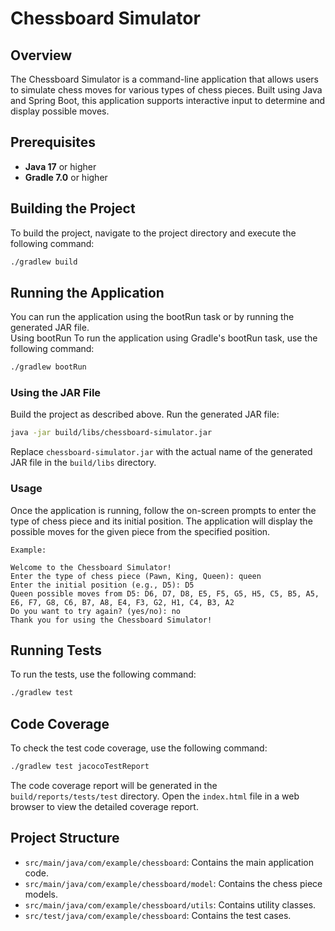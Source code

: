# Chessboard Simulator

## Overview

The Chessboard Simulator is a command-line application that allows users to simulate chess moves for various types of chess pieces. Built using Java and Spring Boot, this application supports interactive input to determine and display possible moves.

## Prerequisites

- **Java 17** or higher
- **Gradle 7.0** or higher

## Building the Project

To build the project, navigate to the project directory and execute the following command:

```sh
./gradlew build
```

## Running the Application

You can run the application using the bootRun task or by running the generated JAR file.  
Using bootRun
To run the application using Gradle's bootRun task, use the following command:

```sh
./gradlew bootRun
```

### Using the JAR File

Build the project as described above.
Run the generated JAR file:

```sh
java -jar build/libs/chessboard-simulator.jar
```

Replace `chessboard-simulator.jar` with the actual name of the generated JAR file in the `build/libs` directory.  

### Usage

Once the application is running, follow the on-screen prompts to enter the type of chess piece and its initial position. The application will display the possible moves for the given piece from the specified position.

```
Example:

Welcome to the Chessboard Simulator!
Enter the type of chess piece (Pawn, King, Queen): queen
Enter the initial position (e.g., D5): D5
Queen possible moves from D5: D6, D7, D8, E5, F5, G5, H5, C5, B5, A5, E6, F7, G8, C6, B7, A8, E4, F3, G2, H1, C4, B3, A2
Do you want to try again? (yes/no): no
Thank you for using the Chessboard Simulator!
```

## Running Tests

To run the tests, use the following command:

```sh
./gradlew test
```

## Code Coverage

To check the test code coverage, use the following command:

```sh
./gradlew test jacocoTestReport
```

The code coverage report will be generated in the `build/reports/tests/test` directory. Open the `index.html` file in a web browser to view the detailed coverage report.

## Project Structure

- `src/main/java/com/example/chessboard`: Contains the main application code.
- `src/main/java/com/example/chessboard/model`: Contains the chess piece models.
- `src/main/java/com/example/chessboard/utils`: Contains utility classes.
- `src/test/java/com/example/chessboard`: Contains the test cases.
